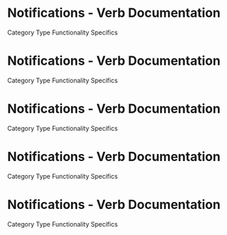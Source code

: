  
# Notifications - Verb Documentation
 
Category                  Type                      Functionality             Specifics                
 
# Notifications - Verb Documentation
 
Category                  Type                      Functionality             Specifics                
 
# Notifications - Verb Documentation
 
Category                  Type                      Functionality             Specifics                
 
# Notifications - Verb Documentation
 
Category                  Type                      Functionality             Specifics                
 
# Notifications - Verb Documentation
 
Category                  Type                      Functionality             Specifics                
